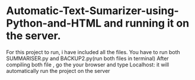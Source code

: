 # Automatic-Text-Sumarizer-using-Python-and-HTML and running it on the server.
For this project to run, i have included all the files.
You have to run both SUMMARISER.py and BACKUP2.py(run both files in terminal)
After compiling both file , go the your browser and type Localhost:
it will automatically run the project on the server
